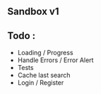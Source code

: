 ## Sandbox v1

## Todo : 
- Loading / Progress
- Handle Errors / Error Alert
- Tests
- Cache last search 
- Login / Register
